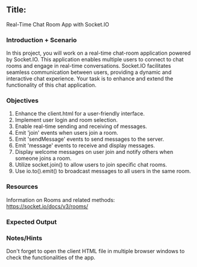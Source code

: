 ## Title: 

Real-Time Chat Room App with Socket.IO

### Introduction + Scenario

In this project, you will work on a real-time chat-room application powered by Socket.IO. This application enables multiple users to connect to chat rooms and engage in real-time conversations. Socket.IO facilitates seamless communication between users, providing a dynamic and interactive chat experience. Your task is to enhance and extend the functionality of this chat application.

### Objectives

1. Enhance the client.html for a user-friendly interface.
2. Implement user login and room selection.
3. Enable real-time sending and receiving of messages.
4. Emit 'join' events when users join a room.
5. Emit 'sendMessage' events to send messages to the server.
6. Emit 'message' events to receive and display messages.
7. Display welcome messages on user join and notify others when someone joins a room.
8. Utilize socket.join() to allow users to join specific chat rooms.
9. Use io.to().emit() to broadcast messages to all users in the same room.

### Resources

Information on Rooms and related methods: https://socket.io/docs/v3/rooms/

### Expected Output


### Notes/Hints

Don't forget to open the client HTML file in multiple browser windows to check the functionalities of the app.
